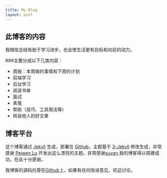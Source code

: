 ```yaml
---
title: My Blog
layout: post
---
```


## 此博客的内容

我相信总结有助于学习进步，也会使生活更有目标和向前的动力。

###主要分成以下几类内容：
- 周报：本周做的事情和下周的计划
- 前端学习
- 后台学习
- 阅读书单
- 面试
- 素笺
- 帮助（技巧、工具用法等）
- 转自他人的好文章

## 博客平台

这个博客通过 [Jekyll](http://jekyllrb.com/) 生成，部署在 [Github](https://pages.github.com)，主题基于 [3-Jekyll](https://github.com/P233/3-Jekyll) 修改生成，非常感谢 [Peiwen Lu](https://github.com/P233) 开发出这么漂亮的主题。非常感谢[suyan](https://github.com/suyan),我的博客得以搭建成功，在此十分感谢。

我博客的源码托管在[Github](https://github.com/sonya1/sonya1.github.io)上，如果有任何改进意见，欢迎讨论。
